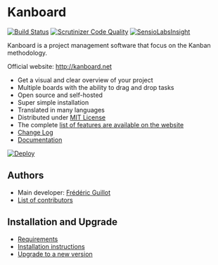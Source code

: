 Kanboard
========

[![Build Status](https://travis-ci.org/fguillot/kanboard.svg)](https://travis-ci.org/fguillot/kanboard)
[![Scrutinizer Code Quality](https://scrutinizer-ci.com/g/fguillot/kanboard/badges/quality-score.png?s=2b6490781608657cc8c43d02285bfafb4f489528)](https://scrutinizer-ci.com/g/fguillot/kanboard/)
[![SensioLabsInsight](https://insight.sensiolabs.com/projects/5e50750e-fc62-4a1f-b02a-71991123a2a7/mini.png)](https://insight.sensiolabs.com/projects/5e50750e-fc62-4a1f-b02a-71991123a2a7)

Kanboard is a project management software that focus on the Kanban methodology.

Official website: <http://kanboard.net>

- Get a visual and clear overview of your project
- Multiple boards with the ability to drag and drop tasks
- Open source and self-hosted
- Super simple installation
- Translated in many languages
- Distributed under [MIT License](https://github.com/fguillot/kanboard/blob/master/LICENSE)
- The complete [list of features are available on the website](http://kanboard.net/features)
- [Change Log](https://github.com/fguillot/kanboard/blob/master/ChangeLog)
- [Documentation](https://github.com/fguillot/kanboard/blob/master/doc/index.markdown)

[![Deploy](https://www.herokucdn.com/deploy/button.png)](https://heroku.com/deploy)

Authors
-------

- Main developer: [Frédéric Guillot](https://github.com/fguillot)
- [List of contributors](https://github.com/fguillot/kanboard/blob/master/CONTRIBUTORS.md)

Installation and Upgrade
------------------------

- [Requirements](http://kanboard.net/documentation/requirements)
- [Installation instructions](http://kanboard.net/documentation/installation)
- [Upgrade to a new version](http://kanboard.net/documentation/update)
